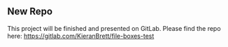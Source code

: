 ## New Repo
This project will be finished and presented on GitLab. Please find the repo here: https://gitlab.com/KieranBrett/file-boxes-test
